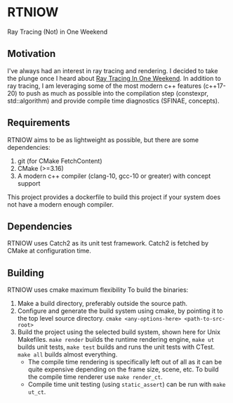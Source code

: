# RTNIOW
Ray Tracing (Not) in One Weekend

## Motivation
I've always had an interest in ray tracing and rendering. I decided to take the plunge once I 
heard about [Ray Tracing In One Weekend](https://raytracing.github.io/books/RayTracingInOneWeekend.html).
In addition to ray tracing, I am leveraging some of the most modern c++ features (c++17-20) to push
as much as possible into the compilation step (constexpr, std::algorithm) and provide compile time 
diagnostics (SFINAE, concepts). 

## Requirements
RTNIOW aims to be as lightweight as possible, but there are some dependencies:
   1. git (for CMake FetchContent)
   2. CMake (>=3.16)
   3. A modern c++ compiler (clang-10, gcc-10 or greater) with concept support
    
This project provides a dockerfile to build this project if your system does not 
have a modern enough compiler.

## Dependencies
RTNIOW uses Catch2 as its unit test framework. Catch2 is fetched by CMake at configuration time.

## Building 
RTNIOW uses cmake  maximum flexibility 
To build the binaries:
   1. Make a build directory, preferably outside the source path.
   2. Configure and generate the build system using cmake, by pointing it to the top level source directory. `cmake <any-options-here> <path-to-src-root>`
   3. Build the project using the selected build system, shown here for Unix Makefiles. `make render` builds the runtime rendering engine, `make ut` builds unit tests, `make test` builds and runs the unit tests with CTest. `make all` builds almost everything. 
      * The compile time rendering is specifically left out of all as it can be quite expensive depending on the frame size, scene, etc. To build the compile time renderer use `make render_ct`. 
      * Compile time unit testing (using `static_assert`) can be run with `make ut_ct`.  
